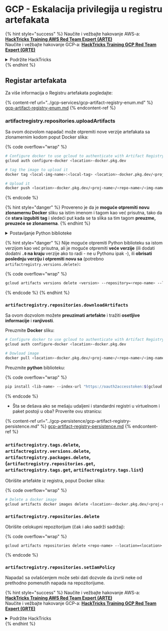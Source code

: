 # GCP - Eskalacija privilegija u registru artefakata

{% hint style="success" %}
Naučite i vežbajte hakovanje AWS-a: <img src="/.gitbook/assets/image.png" alt="" data-size="line">[**HackTricks Training AWS Red Team Expert (ARTE)**](https://training.hacktricks.xyz/courses/arte)<img src="/.gitbook/assets/image.png" alt="" data-size="line">\
Naučite i vežbajte hakovanje GCP-a: <img src="/.gitbook/assets/image (2).png" alt="" data-size="line">[**HackTricks Training GCP Red Team Expert (GRTE)**<img src="/.gitbook/assets/image (2).png" alt="" data-size="line">](https://training.hacktricks.xyz/courses/grte)

<details>

<summary>Podržite HackTricks</summary>

* Proverite [**planove pretplate**](https://github.com/sponsors/carlospolop)!
* **Pridružite se** 💬 [**Discord grupi**](https://discord.gg/hRep4RUj7f) ili [**telegram grupi**](https://t.me/peass) ili nas **pratite** na **Twitteru** 🐦 [**@hacktricks\_live**](https://twitter.com/hacktricks\_live)**.**
* **Podelite hakovanje trikova slanjem PR-ova na** [**HackTricks**](https://github.com/carlospolop/hacktricks) i [**HackTricks Cloud**](https://github.com/carlospolop/hacktricks-cloud) github repozitorijume.

</details>
{% endhint %}

## Registar artefakata

Za više informacija o Registru artefakata pogledajte:

{% content-ref url="../gcp-services/gcp-artifact-registry-enum.md" %}
[gcp-artifact-registry-enum.md](../gcp-services/gcp-artifact-registry-enum.md)
{% endcontent-ref %}

### artifactregistry.repositories.uploadArtifacts

Sa ovom dozvolom napadač može otpremiti nove verzije artefakata sa zlonamernim kodom poput Docker slika:

{% code overflow="wrap" %}
```bash
# Configure docker to use gcloud to authenticate with Artifact Registry
gcloud auth configure-docker <location>-docker.pkg.dev

# tag the image to upload it
docker tag <local-img-name>:<local-tag> <location>-docker.pkg.dev/<proj-name>/<repo-name>/<img-name>:<tag>

# Upload it
docker push <location>-docker.pkg.dev/<proj-name>/<repo-name>/<img-name>:<tag>
```
{% endcode %}

{% hint style="danger" %}
Provereno je da je **moguće otpremiti novu zlonamernu Docker** sliku sa istim imenom i tagom kao već prisutna, tako da će **stara izgubiti tag** i sledeći put kada se ta slika sa tim tagom **preuzme, preuzeće se zlonamerna**.
{% endhint %}

<details>

<summary>Postavljanje Python biblioteke</summary>

**Započnite kreiranjem biblioteke za otpremanje** (ako možete preuzeti najnoviju verziju sa registra, možete preskočiti ovaj korak):

1.  **Postavite strukturu projekta**:

* Napravite novi direktorijum za vašu biblioteku, npr. `hello_world_library`.
* Unutar ovog direktorijuma, napravite još jedan direktorijum sa imenom vašeg paketa, npr. `hello_world`.
* Unutar direktorijuma vašeg paketa, napravite fajl `__init__.py`. Ovaj fajl može biti prazan ili može sadržati inicijalizacije za vaš paket.

```bash
mkdir hello_world_library
cd hello_world_library
mkdir hello_world
touch hello_world/__init__.py
```
2.  **Napišite kod vaše biblioteke**:

* Unutar direktorijuma `hello_world`, napravite novi Python fajl za vaš modul, npr. `greet.py`.
* Napišite funkciju "Hello, World!":

```python
# hello_world/greet.py
def say_hello():
return "Hello, World!"
```
3.  **Napravite fajl `setup.py`**:

* U korenu vašeg direktorijuma `hello_world_library`, napravite fajl `setup.py`.
* Ovaj fajl sadrži metapodatke o vašoj biblioteci i govori Pythonu kako da je instalira.

```python
# setup.py
from setuptools import setup, find_packages

setup(
name='hello_world',
version='0.1',
packages=find_packages(),
install_requires=[
# Bilo koje zavisnosti koje vaša biblioteka zahteva
],
)
```



**Sada, otpremite biblioteku:**

1.  **Izgradite vaš paket**:

* Iz korena vašeg direktorijuma `hello_world_library`, pokrenite:

```sh
python3 setup.py sdist bdist_wheel
```
2.  **Konfigurišite autentifikaciju za twine** (koristi se za otpremanje vašeg paketa):

* Proverite da imate instaliran `twine` (`pip install twine`).
* Koristite `gcloud` za konfigurisanje akreditiva:

{% code overflow="wrap" %}
```sh
twine upload --username 'oauth2accesstoken' --password "$(gcloud auth print-access-token)" --repository-url https://<lokacija>-python.pkg.dev/<id-projekta>/<ime-repozitorijuma>/ dist/*
```
{% endcode %}

<!---->

3. **Očistite izgradnju**
```bash
rm -rf dist build hello_world.egg-info
```
</details>

{% hint style="danger" %}
Nije moguće otpremiti Python biblioteku sa istom verzijom kao već prisutna, ali je moguće otpremiti **veće verzije** (ili dodati dodatni **`.0` na kraju** verzije ako to radi - ne u Pythonu ipak -), ili **obrisati poslednju verziju i otpremiti novu sa** (potrebno `artifactregistry.versions.delete)`**:**

{% code overflow="wrap" %}
```sh
gcloud artifacts versions delete <version> --repository=<repo-name> --location=<location> --package=<lib-name>
```
{% endcode %}
{% endhint %}

### `artifactregistry.repositories.downloadArtifacts`

Sa ovom dozvolom možete **preuzimati artefakte** i tražiti **osetljive informacije** i **ranjivosti**.

Preuzmite **Docker** sliku:
```sh
# Configure docker to use gcloud to authenticate with Artifact Registry
gcloud auth configure-docker <location>-docker.pkg.dev

# Dowload image
docker pull <location>-docker.pkg.dev/<proj-name>/<repo-name>/<img-name>:<tag>
```
Preuzmite **python** biblioteku:

{% code overflow="wrap" %}
```bash
pip install <lib-name> --index-url "https://oauth2accesstoken:$(gcloud auth print-access-token)@<location>-python.pkg.dev/<project-id>/<repo-name>/simple/" --trusted-host <location>-python.pkg.dev --no-cache-dir
```
{% endcode %}

* Šta se dešava ako se mešaju udaljeni i standardni registri u virtuelnom i paket postoji u oba? Proverite ovu stranicu:

{% content-ref url="../gcp-persistence/gcp-artifact-registry-persistence.md" %}
[gcp-artifact-registry-persistence.md](../gcp-persistence/gcp-artifact-registry-persistence.md)
{% endcontent-ref %}

### `artifactregistry.tags.delete`, `artifactregistry.versions.delete`, `artifactregistry.packages.delete`, (`artifactregistry.repositories.get`, `artifactregistry.tags.get`, `artifactregistry.tags.list`)

Obrišite artefakte iz registra, poput Docker slika:

{% code overflow="wrap" %}
```bash
# Delete a docker image
gcloud artifacts docker images delete <location>-docker.pkg.dev/<proj-name>/<repo-name>/<img-name>:<tag>
```
### `artifactregistry.repositories.delete`

Obrišite celokupni repozitorijum (čak i ako sadrži sadržaj):

{% code overflow="wrap" %}
```
gcloud artifacts repositories delete <repo-name> --location=<location>
```
{% endcode %}

### `artifactregistry.repositories.setIamPolicy`

Napadač sa ovlašćenjem može sebi dati dozvole da izvrši neke od prethodno pomenutih napada na repozitorijume.

{% hint style="success" %}
Naučite i vežbajte hakovanje AWS-a:<img src="/.gitbook/assets/image.png" alt="" data-size="line">[**HackTricks Training AWS Red Team Expert (ARTE)**](https://training.hacktricks.xyz/courses/arte)<img src="/.gitbook/assets/image.png" alt="" data-size="line">\
Naučite i vežbajte hakovanje GCP-a: <img src="/.gitbook/assets/image (2).png" alt="" data-size="line">[**HackTricks Training GCP Red Team Expert (GRTE)**<img src="/.gitbook/assets/image (2).png" alt="" data-size="line">](https://training.hacktricks.xyz/courses/grte)

<details>

<summary>Podržite HackTricks</summary>

* Proverite [**planove pretplate**](https://github.com/sponsors/carlospolop)!
* **Pridružite se** 💬 [**Discord grupi**](https://discord.gg/hRep4RUj7f) ili [**telegram grupi**](https://t.me/peass) ili nas **pratite** na **Twitteru** 🐦 [**@hacktricks\_live**](https://twitter.com/hacktricks\_live)**.**
* **Podelite hakovanje trikova slanjem PR-ova na** [**HackTricks**](https://github.com/carlospolop/hacktricks) i [**HackTricks Cloud**](https://github.com/carlospolop/hacktricks-cloud) github repozitorijume.

</details>
{% endhint %}
